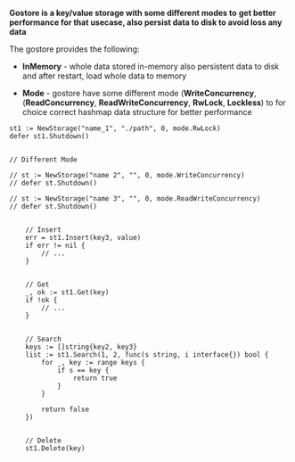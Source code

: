 


**Gostore is a key/value storage with some different modes to**
**get better performance for that usecase, also persist data to disk to avoid loss any data**



The gostore provides the following:

* **InMemory** - whole data stored in-memory also 
persistent data to disk and  after restart, load whole data to memory

* **Mode** - gostore have some different mode 
(**WriteConcurrency**, (**ReadConcurrency**, **ReadWriteConcurrency**, **RwLock**, **Lockless**) 
to for choice correct hashmap data structure for better performance 


```
st1 := NewStorage("name_1", "./path", 0, mode.RwLock)
defer st1.Shutdown()


// Different Mode

// st := NewStorage("name 2", "", 0, mode.WriteConcurrency)
// defer st.Shutdown()

// st := NewStorage("name 3", "", 0, mode.ReadWriteConcurrency)
// defer st.Shutdown()


    // Insert
    err = st1.Insert(key3, value)
	if err != nil {
		// ...
	}


    // Get
	_, ok := st1.Get(key)
	if !ok {
		// ...
	}


    // Search 
	keys := []string{key2, key3}
	list := st1.Search(1, 2, func(s string, i interface{}) bool {
		for _, key := range keys {
			if s == key {
				return true
			}
		}

		return false
	})


    // Delete
	st1.Delete(key)


```